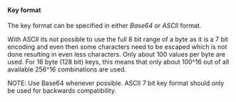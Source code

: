 
#### Key format

The key format can be specified in either *Base64* or *ASCII* format.

With ASCII its not possible to use the full 8 bit range of a byte as it is a 7 bit encoding and even then some characters need to be escaped which is not done resulting in even less characters. Only about 100 values per byte are used. For 16 byte (128 bit) keys, this means that only about 100^16 out of all available 256^16 combinations are used.

NOTE: Use Base64 whenever possible. ASCII 7 bit key format should only be used for backwards compatibility.
